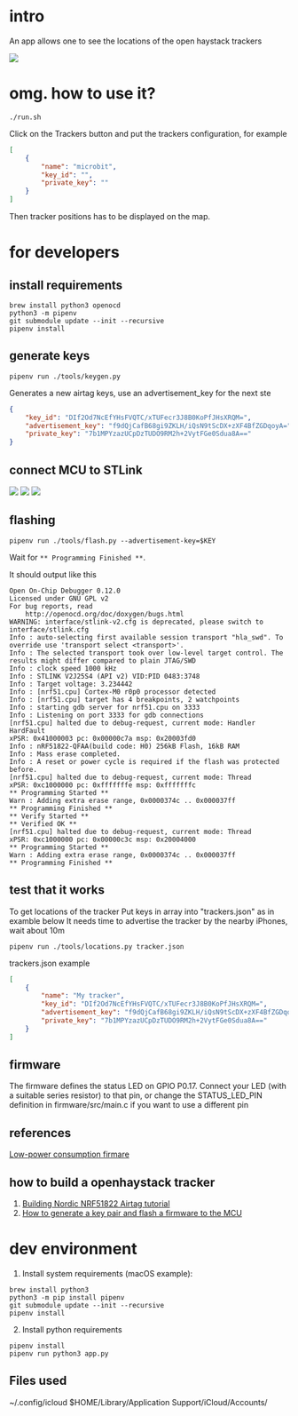 # intro

An app allows one to see the locations of the open haystack trackers

![](img/b4add158-6f94-4d46-90cd-4ab8b51f82df.webp)

# omg. how to use it?

```shell
./run.sh
```

Click on the Trackers button and put the trackers configuration, for example
```json
[
    {
        "name": "microbit",
        "key_id": "",
        "private_key": ""
    }
]
```

Then tracker positions has to be displayed on the map.


# for developers

## install requirements

```shell
brew install python3 openocd
python3 -m pipenv
git submodule update --init --recursive
pipenv install
```

## generate keys

```shell
pipenv run ./tools/keygen.py
```

Generates a new airtag keys, use an advertisement_key for the next ste
```json
{
    "key_id": "DIf2Od7NcEfYHsFVQTC/xTUFecr3J8B0KoPfJHsXRQM=",
    "advertisement_key": "f9dQjCafB68gi9ZKLH/iQsN9tScDX+zXF4BfZGDqoyA=",
    "private_key": "7b1MPYzazUCpDzTUDO9RM2h+2VytFGe0Sdua8A=="
}
```

## connect MCU to STLink

![](img/0.webp)
![](img/1.webp)
![](img/2.webp)

## flashing

```shell
pipenv run ./tools/flash.py --advertisement-key=$KEY
```
Wait for `** Programming Finished **`.

It should output like this
```
Open On-Chip Debugger 0.12.0
Licensed under GNU GPL v2
For bug reports, read
	http://openocd.org/doc/doxygen/bugs.html
WARNING: interface/stlink-v2.cfg is deprecated, please switch to interface/stlink.cfg
Info : auto-selecting first available session transport "hla_swd". To override use 'transport select <transport>'.
Info : The selected transport took over low-level target control. The results might differ compared to plain JTAG/SWD
Info : clock speed 1000 kHz
Info : STLINK V2J25S4 (API v2) VID:PID 0483:3748
Info : Target voltage: 3.234442
Info : [nrf51.cpu] Cortex-M0 r0p0 processor detected
Info : [nrf51.cpu] target has 4 breakpoints, 2 watchpoints
Info : starting gdb server for nrf51.cpu on 3333
Info : Listening on port 3333 for gdb connections
[nrf51.cpu] halted due to debug-request, current mode: Handler HardFault
xPSR: 0x41000003 pc: 0x00000c7a msp: 0x20003fd0
Info : nRF51822-QFAA(build code: H0) 256kB Flash, 16kB RAM
Info : Mass erase completed.
Info : A reset or power cycle is required if the flash was protected before.
[nrf51.cpu] halted due to debug-request, current mode: Thread
xPSR: 0xc1000000 pc: 0xfffffffe msp: 0xfffffffc
** Programming Started **
Warn : Adding extra erase range, 0x0000374c .. 0x000037ff
** Programming Finished **
** Verify Started **
** Verified OK **
[nrf51.cpu] halted due to debug-request, current mode: Thread
xPSR: 0xc1000000 pc: 0x00000c3c msp: 0x20004000
** Programming Started **
Warn : Adding extra erase range, 0x0000374c .. 0x000037ff
** Programming Finished **
```

## test that it works

To get locations of the tracker
Put keys in array into "trackers.json" as in examble below
It needs time to advertise the tracker by the nearby iPhones, wait about 10m

```shell
pipenv run ./tools/locations.py tracker.json
```

trackers.json example

```json
[
	{
		"name": "My tracker",
		"key_id": "DIf2Od7NcEfYHsFVQTC/xTUFecr3J8B0KoPfJHsXRQM=",
		"advertisement_key": "f9dQjCafB68gi9ZKLH/iQsN9tScDX+zXF4BfZGDqoyA=",
		"private_key": "7b1MPYzazUCpDzTUDO9RM2h+2VytFGe0Sdua8A=="
	}
]
```

## firmware

The firmware defines the status LED on GPIO P0.17. Connect your LED (with a suitable series resistor) to that pin, or change the STATUS_LED_PIN definition in firmware/src/main.c if you want to use a different pin

## references

[Low-power consumption firmare](https://github.com/acalatrava/openhaystack-firmware/releases/tag/0.1)

## how to build a openhaystack tracker

1. [Building Nordic NRF51822 Airtag tutorial](https://dzianisv.github.io/notes/Embedded/Nordic-NRF51822-Airtag.html)
2. [How to generate a key pair and flash a firmware to the MCU]([https://github.com/dzianisv/openhaystack-toolkit](https://github.com/dzianisv/openhaystack-toolkit/blob/main/README.md))


# dev environment

1. Install system requirements (macOS example):
```shell
brew install python3
python3 -m pip install pipenv
git submodule update --init --recursive
pipenv install
```

2. Install python requirements

```shell
pipenv install
pipenv run python3 app.py
```


## Files used

~/.config/icloud
$HOME/Library/Application Support/iCloud/Accounts/
